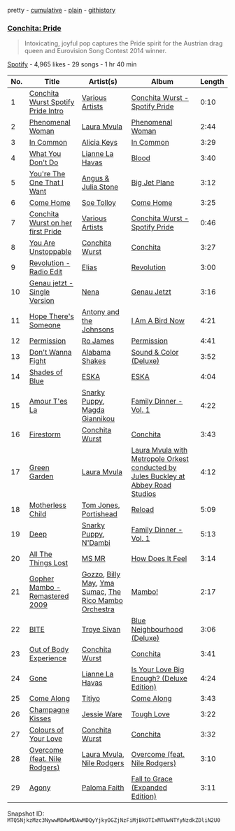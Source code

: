 pretty - [cumulative](/playlists/cumulative/37i9dQZF1DX8SiEKUUEVVi.md) - [plain](/playlists/plain/37i9dQZF1DX8SiEKUUEVVi) - [githistory](https://github.githistory.xyz/mackorone/spotify-playlist-archive/blob/main/playlists/plain/37i9dQZF1DX8SiEKUUEVVi)

### [Conchita: Pride](https://open.spotify.com/playlist/37i9dQZF1DX8SiEKUUEVVi)

> Intoxicating, joyful pop captures the Pride spirit for the Austrian drag queen and Eurovision Song Contest 2014 winner.

[Spotify](https://open.spotify.com/user/spotify) - 4,965 likes - 29 songs - 1 hr 40 min

| No. | Title | Artist(s) | Album | Length |
|---|---|---|---|---|
| 1 | [Conchita Wurst Spotify Pride Intro](https://open.spotify.com/track/5jBBOzlULSLS3J1WL646tB) | [Various Artists](https://open.spotify.com/artist/0LyfQWJT6nXafLPZqxe9Of) | [Conchita Wurst \- Spotify Pride](https://open.spotify.com/album/1EZbZvbFmxs136UmuCGUdN) | 0:10 |
| 2 | [Phenomenal Woman](https://open.spotify.com/track/5IwkF49z80NtBv4tJjYXge) | [Laura Mvula](https://open.spotify.com/artist/0Dy94lW3txJhWQHqNXP1BT) | [Phenomenal Woman](https://open.spotify.com/album/1liODIvoQ4CBXWJaeKkgI3) | 2:44 |
| 3 | [In Common](https://open.spotify.com/track/0rcDFdi19NtKf9NbHxr0k9) | [Alicia Keys](https://open.spotify.com/artist/3DiDSECUqqY1AuBP8qtaIa) | [In Common](https://open.spotify.com/album/7A1pucMFyYaR1jaDjE6fYp) | 3:29 |
| 4 | [What You Don't Do](https://open.spotify.com/track/0gorODYIUfyg83lBPnPbZs) | [Lianne La Havas](https://open.spotify.com/artist/2RP4pPHTXlQpDnO9LvR7Yt) | [Blood](https://open.spotify.com/album/0OyUgwL97FT5MWpBLqL6br) | 3:40 |
| 5 | [You're The One That I Want](https://open.spotify.com/track/2GcCFSXhiEkIya9tcAdk2M) | [Angus & Julia Stone](https://open.spotify.com/artist/4tvKz56Tr39bkhcQUTO0Xr) | [Big Jet Plane](https://open.spotify.com/album/6swbkdvrS8P0uq03AcFQiJ) | 3:12 |
| 6 | [Come Home](https://open.spotify.com/track/72A8OnvE6deO12S2CML7HJ) | [Soe Tolloy](https://open.spotify.com/artist/5oK3GLnlqui2tu1xtL9goI) | [Come Home](https://open.spotify.com/album/1Ex16eX2ltSVLb7bch2iWN) | 3:25 |
| 7 | [Conchita Wurst on her first Pride](https://open.spotify.com/track/4MTljAxXqEoGprYazgYeBX) | [Various Artists](https://open.spotify.com/artist/0LyfQWJT6nXafLPZqxe9Of) | [Conchita Wurst \- Spotify Pride](https://open.spotify.com/album/1EZbZvbFmxs136UmuCGUdN) | 0:46 |
| 8 | [You Are Unstoppable](https://open.spotify.com/track/0ZZNnIX9FTmCufK0aZmq2I) | [Conchita Wurst](https://open.spotify.com/artist/1TGdxJ3UvFq055SVjwx49v) | [Conchita](https://open.spotify.com/album/3Fpq5QWmRxZtEE8h8bm04S) | 3:27 |
| 9 | [Revolution \- Radio Edit](https://open.spotify.com/track/2DeEXfLtcC6TYMhOx5i24d) | [Elias](https://open.spotify.com/artist/0UCLbPGOhtnYf29U7qbfLf) | [Revolution](https://open.spotify.com/album/6IPacncZL1jOyXgnuePDR9) | 3:00 |
| 10 | [Genau jetzt \- Single Version](https://open.spotify.com/track/1e6IfTbKYIFfrRFqTHsxW9) | [Nena](https://open.spotify.com/artist/6Tz0QRoe083BcOo2YbG9lV) | [Genau Jetzt](https://open.spotify.com/album/4DI6G7ndQBHkjyTDO5Qb10) | 3:16 |
| 11 | [Hope There's Someone](https://open.spotify.com/track/6hNOgftznEOoTrermrc30D) | [Antony and the Johnsons](https://open.spotify.com/artist/4fxp616ALtFWnXfwxnjLzW) | [I Am A Bird Now](https://open.spotify.com/album/1qgHb6l3H8xHuBQrFtvjKN) | 4:21 |
| 12 | [Permission](https://open.spotify.com/track/5uu3UiPWFJaKbmj1iKsenH) | [Ro James](https://open.spotify.com/artist/7r2oyrNc0YjSC7hZL87V0Y) | [Permission](https://open.spotify.com/album/5Fyh86nzm4QMsGVZxuHafa) | 4:41 |
| 13 | [Don't Wanna Fight](https://open.spotify.com/track/4gm6JpO3YOcogcjdtPqHWK) | [Alabama Shakes](https://open.spotify.com/artist/16GcWuvvybAoaHr0NqT8Eh) | [Sound & Color \(Deluxe\)](https://open.spotify.com/album/4atu34ixQLgqG2FUVpuDdA) | 3:52 |
| 14 | [Shades of Blue](https://open.spotify.com/track/3EQ1tsO3gLby0K294yTGEz) | [ESKA](https://open.spotify.com/artist/6pBfwu2Yt96wWprf96vhpg) | [ESKA](https://open.spotify.com/album/33ivVGguNH9c9nA223YAGc) | 4:04 |
| 15 | [Amour T'es La](https://open.spotify.com/track/4MIXgItmCtVLCnT4BvU5tU) | [Snarky Puppy](https://open.spotify.com/artist/7ENzCHnmJUr20nUjoZ0zZ1), [Magda Giannikou](https://open.spotify.com/artist/2E2gPRKo4APVuw55BQelKc) | [Family Dinner \- Vol\. 1](https://open.spotify.com/album/7uveEcuLgfEecFLxABRKnO) | 4:22 |
| 16 | [Firestorm](https://open.spotify.com/track/2cwSM1wY1UMsJ8OEqkPzd1) | [Conchita Wurst](https://open.spotify.com/artist/1TGdxJ3UvFq055SVjwx49v) | [Conchita](https://open.spotify.com/album/3Fpq5QWmRxZtEE8h8bm04S) | 3:43 |
| 17 | [Green Garden](https://open.spotify.com/track/57rdgySxXsi2mKGC2cAuIU) | [Laura Mvula](https://open.spotify.com/artist/0Dy94lW3txJhWQHqNXP1BT) | [Laura Mvula with Metropole Orkest conducted by Jules Buckley at Abbey Road Studios](https://open.spotify.com/album/5TrSm6l3WqUZ8NBJUydlEm) | 4:12 |
| 18 | [Motherless Child](https://open.spotify.com/track/6K8maSfqAvR82mV6rrDC5Z) | [Tom Jones](https://open.spotify.com/artist/1T0wRBO0CK0vK8ouUMqEl5), [Portishead](https://open.spotify.com/artist/6liAMWkVf5LH7YR9yfFy1Y) | [Reload](https://open.spotify.com/album/4cFoiStUR2uBHKKZUWtaBG) | 5:09 |
| 19 | [Deep](https://open.spotify.com/track/63FjsyDMefiiQuuQkDbGlg) | [Snarky Puppy](https://open.spotify.com/artist/7ENzCHnmJUr20nUjoZ0zZ1), [N'Dambi](https://open.spotify.com/artist/3Qq0yiyJZJu8L2PS5zpFVX) | [Family Dinner \- Vol\. 1](https://open.spotify.com/album/7uveEcuLgfEecFLxABRKnO) | 5:13 |
| 20 | [All The Things Lost](https://open.spotify.com/track/62P3dTff68UTyYPqbGpaXs) | [MS MR](https://open.spotify.com/artist/4XaUmUGjidSklcDHxv3XWf) | [How Does It Feel](https://open.spotify.com/album/1jiIy9BncsplWeFEgbtbRW) | 3:14 |
| 21 | [Gopher Mambo \- Remastered 2009](https://open.spotify.com/track/6TsE30wjcOmuQRheHdtaAF) | [Gozzo](https://open.spotify.com/artist/2pdPgAYPa2nKBgE1yCEZr0), [Billy May](https://open.spotify.com/artist/45Z2ShPqr2p9ZgfkYhZUgq), [Yma Sumac](https://open.spotify.com/artist/1HkQ4XrPffqcVW0TgTTw0d), [The Rico Mambo Orchestra](https://open.spotify.com/artist/11GPsCMxATNWk1L7OKFLpH) | [Mambo!](https://open.spotify.com/album/6OenJxBgcOKKqrfaLagFDL) | 2:17 |
| 22 | [BITE](https://open.spotify.com/track/72mvdKU4Lw2737idPLKTjh) | [Troye Sivan](https://open.spotify.com/artist/3WGpXCj9YhhfX11TToZcXP) | [Blue Neighbourhood \(Deluxe\)](https://open.spotify.com/album/5ouTDazE4LF9bVJPx1nlgW) | 3:06 |
| 23 | [Out of Body Experience](https://open.spotify.com/track/0DqT9HiT8Yz4EPxZPzgr03) | [Conchita Wurst](https://open.spotify.com/artist/1TGdxJ3UvFq055SVjwx49v) | [Conchita](https://open.spotify.com/album/3Fpq5QWmRxZtEE8h8bm04S) | 3:41 |
| 24 | [Gone](https://open.spotify.com/track/73U20lYCzqwGLLk4V7u3ul) | [Lianne La Havas](https://open.spotify.com/artist/2RP4pPHTXlQpDnO9LvR7Yt) | [Is Your Love Big Enough? \(Deluxe Edition\)](https://open.spotify.com/album/3S7PPQijoPQ8ASlHl6LsJ9) | 4:24 |
| 25 | [Come Along](https://open.spotify.com/track/7GmHOAdriOnI9s5S79GAUr) | [Titiyo](https://open.spotify.com/artist/2s5enJCtVBAAdWD94jOIbM) | [Come Along](https://open.spotify.com/album/3o9WyvK7ivIuR00cCnPOof) | 3:43 |
| 26 | [Champagne Kisses](https://open.spotify.com/track/3VtYIMxaZEdrydYAofTN04) | [Jessie Ware](https://open.spotify.com/artist/5Mq7iqCWBzofK39FBqblNc) | [Tough Love](https://open.spotify.com/album/0AQPyk27yOeG8L4KmtJ1xP) | 3:22 |
| 27 | [Colours of Your Love](https://open.spotify.com/track/0kckmD3yTlXjXrbR7ksX4I) | [Conchita Wurst](https://open.spotify.com/artist/1TGdxJ3UvFq055SVjwx49v) | [Conchita](https://open.spotify.com/album/3Fpq5QWmRxZtEE8h8bm04S) | 3:32 |
| 28 | [Overcome \(feat\. Nile Rodgers\)](https://open.spotify.com/track/1U6EZRkaJy3II3ElJlpzMl) | [Laura Mvula](https://open.spotify.com/artist/0Dy94lW3txJhWQHqNXP1BT), [Nile Rodgers](https://open.spotify.com/artist/3yDIp0kaq9EFKe07X1X2rz) | [Overcome \(feat\. Nile Rodgers\)](https://open.spotify.com/album/6hLwtZhBzvpt8PomKTgA2N) | 3:10 |
| 29 | [Agony](https://open.spotify.com/track/2SxirI2LVqTAa6YwZpTAyN) | [Paloma Faith](https://open.spotify.com/artist/4fwuXg6XQHfdlOdmw36OHa) | [Fall to Grace \(Expanded Edition\)](https://open.spotify.com/album/3kWgBxtkD8ZJ9Xu84xrhWj) | 3:11 |

Snapshot ID: `MTQ5NjkzMzc3NywwMDAwMDAwMDQyYjkyOGZjNzFiMjBkOTIxMTUwNTYyNzdkZDliN2U0`
